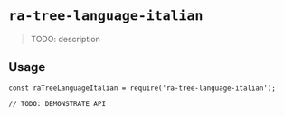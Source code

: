 # `ra-tree-language-italian`

> TODO: description

## Usage

```
const raTreeLanguageItalian = require('ra-tree-language-italian');

// TODO: DEMONSTRATE API
```
